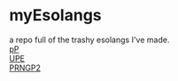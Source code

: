[//]: # (This is the menu tingy)
# myEsolangs
a repo full of the trashy esolangs I've made. <br> 
[pP](GPPC/) <br>
[UPE](UPE/)<br>
[PRNGP2](PRNGP2/)
